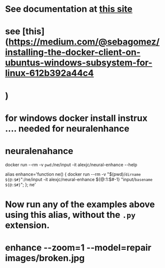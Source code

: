 
# See documentation at [this site](http://brianinvo.github.io/xrayr/index.html)

# see [this](https://medium.com/@sebagomez/installing-the-docker-client-on-ubuntus-windows-subsystem-for-linux-612b392a44c4
# ) 
# for windows docker install instrux .... needed for neuralenhance



# neuralenahance

docker run --rm -v `pwd`:/ne/input -it alexjc/neural-enhance --help

alias enhance='function ne() { docker run --rm -v "$(pwd)/`dirname ${@:$#}`":/ne/input -it alexjc/neural-enhance ${@:1:$#-1} "input/`basename ${@:$#}`"; }; ne'

# Now run any of the examples above using this alias, without the `.py` extension.
# enhance --zoom=1 --model=repair images/broken.jpg

